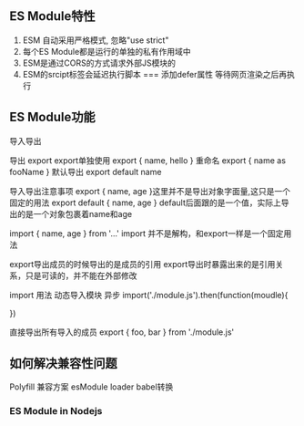 ## ES Module特性
1. ESM 自动采用严格模式, 忽略"use strict"
2. 每个ES Module都是运行的单独的私有作用域中
3. ESM是通过CORS的方式请求外部JS模块的
4. ESM的srcipt标签会延迟执行脚本 === 添加defer属性 等待网页渲染之后再执行
   

## ES Module功能
导入导出

导出 export
export单独使用 export { name, hello }
重命名 export { name as fooName }
默认导出 export default name

导入导出注意事项
export { name, age }这里并不是导出对象字面量,这只是一个固定的用法
export default { name, age } default后面跟的是一个值，实际上导出的是一个对象包裹着name和age

import { name, age } from '...'
import 并不是解构，和export一样是一个固定用法

export导出成员的时候导出的是成员的引用
export导出时暴露出来的是引用关系，只是可读的，并不能在外部修改


import 用法
动态导入模块 异步
import('./module.js').then(function(moudle){

})

直接导出所有导入的成员
export { foo, bar } from './module.js'

## 如何解决兼容性问题
Polyfill 兼容方案
esModule loader 
babel转换


### ES Module in Nodejs
